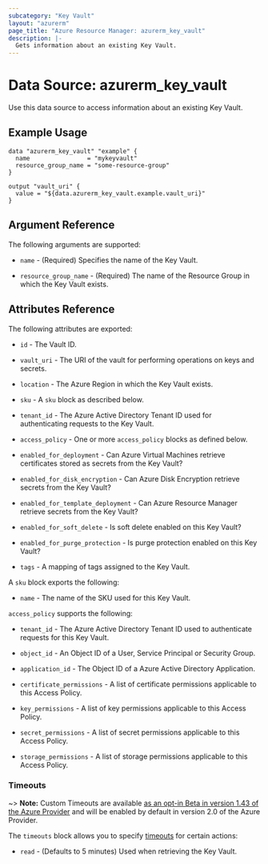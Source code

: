 ```yaml
---
subcategory: "Key Vault"
layout: "azurerm"
page_title: "Azure Resource Manager: azurerm_key_vault"
description: |-
  Gets information about an existing Key Vault.
---
```


# Data Source: azurerm_key_vault

Use this data source to access information about an existing Key Vault.

## Example Usage

```hcl
data "azurerm_key_vault" "example" {
  name                = "mykeyvault"
  resource_group_name = "some-resource-group"
}

output "vault_uri" {
  value = "${data.azurerm_key_vault.example.vault_uri}"
}
```

## Argument Reference

The following arguments are supported:

* `name` - (Required) Specifies the name of the Key Vault.

* `resource_group_name` - (Required) The name of the Resource Group in which the Key Vault exists.

## Attributes Reference

The following attributes are exported:

* `id` - The Vault ID.

* `vault_uri` - The URI of the vault for performing operations on keys and secrets.

* `location` - The Azure Region in which the Key Vault exists.

* `sku` - A `sku` block as described below.

* `tenant_id` - The Azure Active Directory Tenant ID used for authenticating requests to the Key Vault.

* `access_policy` - One or more `access_policy` blocks as defined below.

* `enabled_for_deployment` - Can Azure Virtual Machines retrieve certificates stored as secrets from the Key Vault?

* `enabled_for_disk_encryption` - Can Azure Disk Encryption retrieve secrets from the Key Vault?

* `enabled_for_template_deployment` - Can Azure Resource Manager retrieve secrets from the Key Vault?

* `enabled_for_soft_delete` -  Is soft delete enabled on this Key Vault? 

* `enabled_for_purge_protection` - Is purge protection enabled on this Key Vault?

* `tags` - A mapping of tags assigned to the Key Vault.

A `sku` block exports the following:

* `name` - The name of the SKU used for this Key Vault.

`access_policy` supports the following:

* `tenant_id` - The Azure Active Directory Tenant ID used to authenticate requests for this Key Vault.

* `object_id` - An Object ID of a User, Service Principal or Security Group.

* `application_id` - The Object ID of a Azure Active Directory Application.

* `certificate_permissions` - A list of certificate permissions applicable to this Access Policy.

* `key_permissions` - A list of key permissions applicable to this Access Policy.

* `secret_permissions` - A list of secret permissions applicable to this Access Policy.

* `storage_permissions` - A list of storage permissions applicable to this Access Policy.

### Timeouts

~> **Note:** Custom Timeouts are available [as an opt-in Beta in version 1.43 of the Azure Provider](/docs/providers/azurerm/guides/2.0-beta.html) and will be enabled by default in version 2.0 of the Azure Provider.

The `timeouts` block allows you to specify [timeouts](https://www.terraform.io/docs/configuration/resources.html#timeouts) for certain actions:

* `read` - (Defaults to 5 minutes) Used when retrieving the Key Vault.
